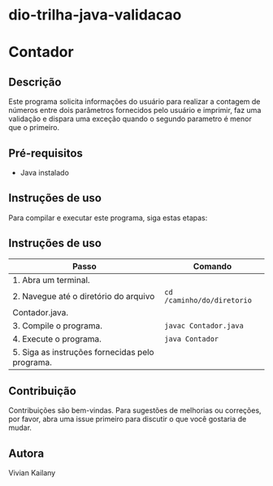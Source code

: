 # dio-trilha-java-validacao

# Contador

## Descrição
Este programa solicita informações do usuário para realizar a contagem de números entre dois parâmetros fornecidos pelo usuário e imprimir, faz uma validação e dispara uma exceção quando o segundo parametro é menor que o primeiro.

## Pré-requisitos
- Java instalado

## Instruções de uso
Para compilar e executar este programa, siga estas etapas:

## Instruções de uso

| Passo                                            | Comando                                      |
|--------------------------------------------------|----------------------------------------------|
| 1. Abra um terminal.                             |                                              |
| 2. Navegue até o diretório do arquivo           | `cd /caminho/do/diretorio`                   |
|    Contador.java.                            |                                              |
| 3. Compile o programa.                           | `javac Contador.java`                   |
| 4. Execute o programa.                           | `java Contador`                         |
| 5. Siga as instruções fornecidas pelo programa. |                                              |


## Contribuição
Contribuições são bem-vindas. Para sugestões de melhorias ou correções, por favor, abra uma issue primeiro para discutir o que você gostaria de mudar.

## Autora
Vivian Kailany
